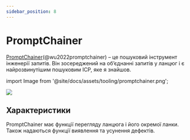 ```yaml
---
sidebar_position: 8
---
```


# PromptChainer

[PromptChainer](https://arxiv.org/pdf/2203.06566.pdf)(@wu2022promptchainer) – це пошуковий інструмент інженерії запитів. Він зосереджений на об’єднанні запитів у ланцюг і є найрозвинутішим пошуковим ІСР, яке я знайшов.


import Image from '@site/docs/assets/tooling/promptchainer.png';

<div style={{textAlign: 'center'}}>
  <img src={Image} style={{width: "750px"}} />
</div>

## Характеристики

PromptChainer має функції перегляду ланцюга і його окремої ланки. Також надаються функції виявлення та усунення дефектів.